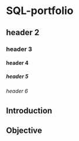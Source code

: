 # SQL-portfolio
## header 2
### header 3
#### header 4
##### header 5
###### header 6
## Introduction
## Objective
